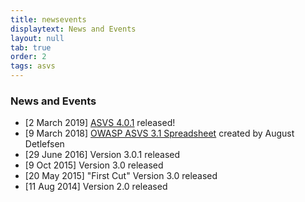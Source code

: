```yaml
---
title: newsevents
displaytext: News and Events
layout: null
tab: true
order: 2
tags: asvs
---
```


### News and Events
* [2 March 2019] [ASVS 4.0.1](https://github.com/OWASP/ASVS#latest-released-version) released!
* [9 March 2018] [OWASP ASVS 3.1 Spreadsheet](https://docs.google.com/spreadsheets/d/1ic7gsib--Cn4ujrA8rhvzuUmMFpQ2Jkl96SZDCEtqJg/edit?ts=5a6bafe1#gid=950526877) created by August Detlefsen
* [29 June 2016] Version 3.0.1 released
* [9 Oct 2015] Version 3.0 released
* [20 May 2015] "First Cut" Version 3.0 released
* [11 Aug 2014] Version 2.0 released
